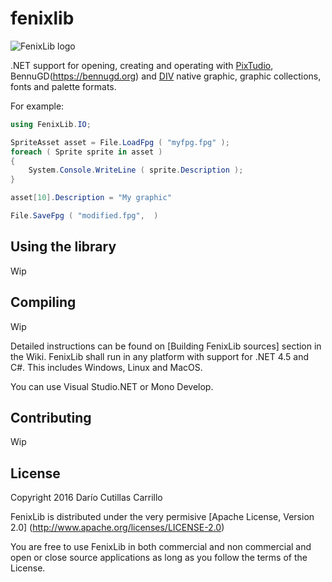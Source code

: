 # fenixlib
![FenixLib logo](http://dacucar.com/fenixlib/fenixlib.png "FenixLib Logo")

.NET support for opening, creating and operating with [PixTudio](https://pixtudio.org), 
BennuGD(https://bennugd.org) and [DIV](http://div-arena.co.uk/) native graphic, 
graphic collections, fonts and palette formats.

For example:
```csharp
using FenixLib.IO;

SpriteAsset asset = File.LoadFpg ( "myfpg.fpg" );
foreach ( Sprite sprite in asset )
{
	System.Console.WriteLine ( sprite.Description );
}

asset[10].Description = "My graphic"

File.SaveFpg ( "modified.fpg",  )
```
## Using the library
Wip
## Compiling
Wip

Detailed instructions can be found on [Building FenixLib sources] section in the Wiki.
FenixLib shall run in any platform with support for .NET 4.5 and C#. This includes
Windows, Linux and MacOS.

You can use Visual Studio.NET or Mono Develop.
## Contributing
Wip
## License
Copyright 2016 Darío Cutillas Carrillo

FenixLib is distributed under the very permisive 
[Apache License, Version 2.0] (http://www.apache.org/licenses/LICENSE-2.0)

You are free to use FenixLib in both commercial and non commercial and 
open or close source applications as long as you follow the terms of the 
License.
